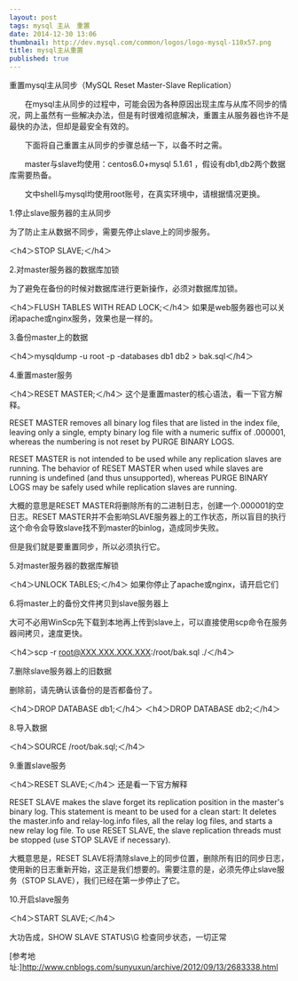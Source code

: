 ```yaml
---
layout: post
tags: mysql 主从　重置
date: 2014-12-30 13:06
thumbnail: http://dev.mysql.com/common/logos/logo-mysql-110x57.png
title: mysql主从重置
published: true
---
```


重置mysql主从同步（MySQL Reset Master-Slave Replication）

　　在mysql主从同步的过程中，可能会因为各种原因出现主库与从库不同步的情况，网上虽然有一些解决办法，但是有时很难彻底解决，重置主从服务器也许不是最快的办法，但却是最安全有效的。

　　下面将自己重置主从同步的步骤总结一下，以备不时之需。

　　master与slave均使用：centos6.0+mysql 5.1.61 ，假设有db1,db2两个数据库需要热备。

　　文中shell与mysql均使用root账号，在真实环境中，请根据情况更换。 

 

1.停止slave服务器的主从同步

为了防止主从数据不同步，需要先停止slave上的同步服务。

＜h4＞STOP SLAVE;＜/h4＞
 

2.对master服务器的数据库加锁

为了避免在备份的时候对数据库进行更新操作，必须对数据库加锁。

＜h4＞FLUSH TABLES WITH READ LOCK;＜/h4＞
如果是web服务器也可以关闭apache或nginx服务，效果也是一样的。

 

3.备份master上的数据

＜h4＞mysqldump -u root -p -databases db1 db2 > bak.sql＜/h4＞
 

4.重置master服务

＜h4＞RESET MASTER;＜/h4＞
这个是重置master的核心语法，看一下官方解释。

RESET MASTER removes all binary log files that are listed in the index file, leaving only a single, empty binary log file with a numeric suffix of .000001, whereas the numbering is not reset by PURGE BINARY LOGS.

RESET MASTER is not intended to be used while any replication slaves are running. The behavior of RESET MASTER when used while slaves are running is undefined (and thus unsupported), whereas PURGE BINARY LOGS may be safely used while replication slaves are running.

大概的意思是RESET MASTER将删除所有的二进制日志，创建一个.000001的空日志。RESET MASTER并不会影响SLAVE服务器上的工作状态，所以盲目的执行这个命令会导致slave找不到master的binlog，造成同步失败。

但是我们就是要重置同步，所以必须执行它。

 

5.对master服务器的数据库解锁

＜h4＞UNLOCK TABLES;＜/h4＞
如果你停止了apache或nginx，请开启它们

 

6.将master上的备份文件拷贝到slave服务器上

大可不必用WinScp先下载到本地再上传到slave上，可以直接使用scp命令在服务器间拷贝，速度更快。

＜h4＞scp -r root@XXX.XXX.XXX.XXX:/root/bak.sql ./＜/h4＞
 

7.删除slave服务器上的旧数据

删除前，请先确认该备份的是否都备份了。

＜h4＞DROP DATABASE db1;＜/h4＞
＜h4＞DROP DATABASE db2;＜/h4＞
 

8.导入数据

＜h4＞SOURCE /root/bak.sql;＜/h4＞
 

9.重置slave服务

＜h4＞RESET SLAVE;＜/h4＞
还是看一下官方解释

RESET SLAVE makes the slave forget its replication position in the master's binary log. This statement is meant to be used for a clean start: It deletes the master.info and relay-log.info files, all the relay log files, and starts a new relay log file. To use RESET SLAVE, the slave replication threads must be stopped (use STOP SLAVE if necessary).

大概意思是，RESET SLAVE将清除slave上的同步位置，删除所有旧的同步日志，使用新的日志重新开始，这正是我们想要的。需要注意的是，必须先停止slave服务（STOP SLAVE），我们已经在第一步停止了它。

 

10.开启slave服务

＜h4＞START SLAVE;＜/h4＞
 

大功告成，SHOW SLAVE STATUS\G 检查同步状态，一切正常

[参考地址:]http://www.cnblogs.com/sunyuxun/archive/2012/09/13/2683338.html
